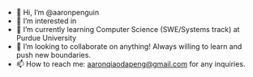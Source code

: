 - 👋 Hi, I’m @aaronpenguin
- 👀 I’m interested in 
- 🌱 I’m currently learning Computer Science (SWE/Systems track) at Purdue University
- 💞️ I’m looking to collaborate on anything! Always willing to learn and push new boundaries.
- 📫 How to reach me: aaronqiaodapeng@gmail.com for any inquiries.

<!---
aaronpenguin/aaronpenguin is a ✨ special ✨ repository because its `README.md` (this file) appears on your GitHub profile.
You can click the Preview link to take a look at your changes.
--->
